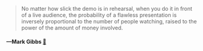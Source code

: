 > No matter how slick the demo is in rehearsal, when you do it in front of a live audience, the probability of a flawless presentation is inversely proportional to the number of people watching, raised to the power of the amount of money involved.
  #### —Mark Gibbs [:scroll:](http://quotes.stormconsultancy.co.uk/quotes/36)
